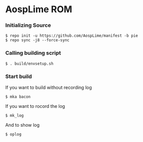 AospLime ROM
=====

### Initializing Source
```
$ repo init -u https://github.com/AospLime/manifest -b pie
$ repo sync -j8 --force-sync
```

### Calling building script
```
$ . build/envsetup.sh
```

### Start build
If you want to build without recording log
```
$ mka bacon
```

If you want to rocord the log
```
$ mk_log
```
And to show log
```
$ oplog
```
